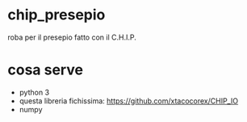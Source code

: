 # chip_presepio

roba per il presepio fatto con il C.H.I.P.

# cosa serve

- python 3
- questa libreria fichissima: https://github.com/xtacocorex/CHIP_IO 
- numpy
